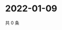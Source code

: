 # 2022-01-09

共 0 条

<!-- BEGIN WEIBO -->
<!-- 最后更新时间 Sun Jan 09 2022 23:08:51 GMT+0800 (China Standard Time) -->

<!-- END WEIBO -->
